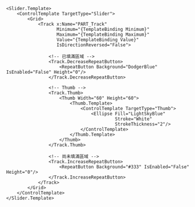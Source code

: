 <Slider Orientation="Vertical"
        Minimum="0"
        Maximum="10"
        Value="{Binding VolumeValue, Mode=TwoWay}"
        Width="120"
        Height="400"
        HorizontalAlignment="Center">

    <Slider.Template>
        <ControlTemplate TargetType="Slider">
            <Grid>
                <Track x:Name="PART_Track"
                       Minimum="{TemplateBinding Minimum}"
                       Maximum="{TemplateBinding Maximum}"
                       Value="{TemplateBinding Value}"
                       IsDirectionReversed="False">

                    <!-- 已填滿區域 -->
                    <Track.DecreaseRepeatButton>
                        <RepeatButton Background="DodgerBlue" IsEnabled="False" Height="0"/>
                    </Track.DecreaseRepeatButton>

                    <!-- Thumb -->
                    <Track.Thumb>
                        <Thumb Width="60" Height="60">
                            <Thumb.Template>
                                <ControlTemplate TargetType="Thumb">
                                    <Ellipse Fill="LightSkyBlue"
                                             Stroke="White"
                                             StrokeThickness="2"/>
                                </ControlTemplate>
                            </Thumb.Template>
                        </Thumb>
                    </Track.Thumb>

                    <!-- 尚未填滿區域 -->
                    <Track.IncreaseRepeatButton>
                        <RepeatButton Background="#333" IsEnabled="False" Height="0"/>
                    </Track.IncreaseRepeatButton>
                </Track>
            </Grid>
        </ControlTemplate>
    </Slider.Template>
</Slider>